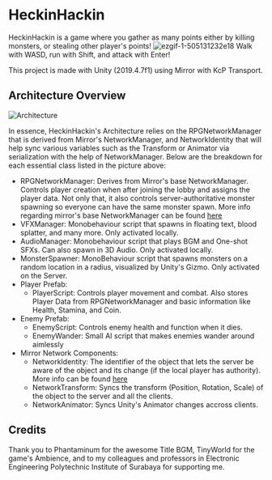 # HeckinHackin
HeckinHackin is a game where you gather as many points either by killing monsters, or stealing other player's points!
![ezgif-1-505131232e18](https://user-images.githubusercontent.com/33478892/124806313-c5148480-df86-11eb-8127-79f297cef879.gif)
Walk with WASD, run with Shift, and attack with Enter!

This project is made with Unity (2019.4.7f1) using Mirror with KcP Transport.

## Architecture Overview
![Architecture](https://user-images.githubusercontent.com/33478892/124793269-03567780-df78-11eb-923e-4d60468d5262.jpg)

In essence, HeckinHackin's Architecture relies on the RPGNetworkManager that is derived from Mirror's NetworkManager, and NetworkIdentity that will help sync various variables such as the Transform or Animator via serialization with the help of NetworkManager. Below are the breakdown for each essential class listed in the picture above:

* RPGNetworkManager: Derives from Mirror's base NetworkManager. Controls player creation when after joining the lobby and assigns the player data. Not only that, it also controls server-authoritative monster spawning so everyone can have the same monster spawn. More info regarding mirror's base NetworkManager can be found [here](https://mirror-networking.com/docs/api/Mirror.NetworkManager.html)
* VFXManager: Monobehaviour script that spawns in floating text, blood splatter, and many more. Only activated locally.
* AudioManager: Monobehaviour script that plays BGM and One-shot SFXs. Can also spawn in 3D Audio. Only activated locally.
* MonsterSpawner: MonoBehaviour script that spawns monsters on a random location in a radius, visualized by Unity's Gizmo. Only activated on the Server.
* Player Prefab:
  * PlayerScript: Controls player movement and combat. Also stores Player Data from RPGNetworkManager and basic information like Health, Stamina, and Coin.
* Enemy Prefab:
  * EnemyScript: Controls enemy health and function when it dies.
  * EnemyWander: Small AI script that makes enemies wander around aimlessly
* Mirror Network Components:
  * NetworkIdentity: The identifier of the object that lets the server be aware of the object and its change (if the local player has authority). More info can be found [here](https://mirror-networking.gitbook.io/docs/components/network-identity)
  * NetworkTransform: Syncs the transform (Position, Rotation, Scale) of the object to the server and all the clients.
  * NetworkAnimator: Syncs Unity's Animator changes accross clients.

## Credits
Thank you to Phantaminum for the awesome Title BGM, TinyWorld for the game's Ambience, and to my colleagues and professors in Electronic Engineering Polytechnic Institute of Surabaya for supporting me.

